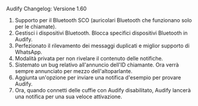 Audify Changelog:
Versione 1.60

1. Supporto per il Bluetooth SCO (auricolari Bluetooth che funzionano solo per le chiamate).
2. Gestisci i dispositivi Bluetooth. Blocca specifici dispositivi Bluetooth in Audify.
3. Perfezionato il rilevamento dei messaggi duplicati e miglior supporto di WhatsApp.
4. Modalità privata per non rivelare il contenuto delle notifiche.
5. Sistemato un bug relativo all'annuncio dell'ID chiamante. Ora verrà sempre annunciato per mezzo dell'altoparlante.
6. Aggiunta un'opzione per inviare una notifica d'esempio per provare Audify.
7. Ora, quando connetti delle cuffie con Audify disabilitato, Audify lancerà una notifica per una sua veloce attivazione.
